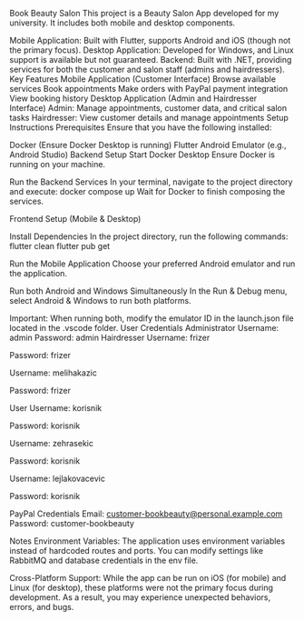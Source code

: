 Book Beauty Salon
This project is a Beauty Salon App developed for my university. It includes both mobile and desktop components.

Mobile Application: Built with Flutter, supports Android and iOS (though not the primary focus).
Desktop Application: Developed for Windows, and Linux support is available but not guaranteed.
Backend: Built with .NET, providing services for both the customer and salon staff (admins and hairdressers).
Key Features
Mobile Application (Customer Interface)
Browse available services
Book appointments
Make orders with PayPal payment integration
View booking history
Desktop Application (Admin and Hairdresser Interface)
Admin: Manage appointments, customer data, and critical salon tasks
Hairdresser: View customer details and manage appointments
Setup Instructions
Prerequisites
Ensure that you have the following installed:

Docker (Ensure Docker Desktop is running)
Flutter
Android Emulator (e.g., Android Studio)
Backend Setup
Start Docker Desktop
Ensure Docker is running on your machine.

Run the Backend Services
In your terminal, navigate to the project directory and execute:
docker compose up
Wait for Docker to finish composing the services.

Frontend Setup (Mobile & Desktop)

Install Dependencies
In the project directory, run the following commands:
flutter clean
flutter pub get

Run the Mobile Application
Choose your preferred Android emulator and run the application.

Run both Android and Windows Simultaneously
In the Run & Debug menu, select Android & Windows to run both platforms.

Important: When running both, modify the emulator ID in the launch.json file located in the .vscode folder.
User Credentials
Administrator
Username: admin
Password: admin
Hairdresser
Username: frizer

Password: frizer

Username: melihakazic

Password: frizer

User
Username: korisnik

Password: korisnik

Username: zehrasekic

Password: korisnik

Username: lejlakovacevic

Password: korisnik

PayPal Credentials
Email: customer-bookbeauty@personal.example.com
Password: customer-bookbeauty

Notes
Environment Variables: The application uses environment variables instead of hardcoded routes and ports. You can modify settings like RabbitMQ and database credentials in the env file.

Cross-Platform Support: While the app can be run on iOS (for mobile) and Linux (for desktop), these platforms were not the primary focus during development. As a result, you may experience unexpected behaviors, errors, and bugs.

